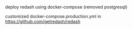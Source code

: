 deploy redash using docker-compose (removed postgresql)

customized docker-compose.production.yml in https://github.com/getredash/redash
